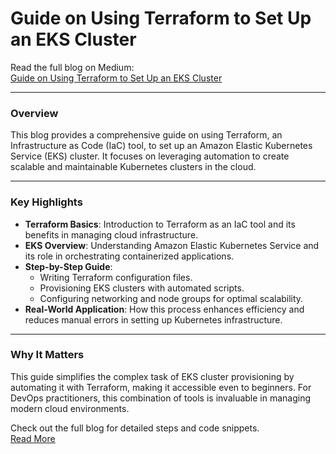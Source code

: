 # Guide on Using Terraform to Set Up an EKS Cluster

Read the full blog on Medium:  
[Guide on Using Terraform to Set Up an EKS Cluster](https://medium.com/@larceus5/guide-on-using-terraform-to-set-up-an-eks-cluster-ad3099468f7a)

---

### **Overview**
This blog provides a comprehensive guide on using Terraform, an Infrastructure as Code (IaC) tool, to set up an Amazon Elastic Kubernetes Service (EKS) cluster. It focuses on leveraging automation to create scalable and maintainable Kubernetes clusters in the cloud.

---

### **Key Highlights**
- **Terraform Basics**: Introduction to Terraform as an IaC tool and its benefits in managing cloud infrastructure.
- **EKS Overview**: Understanding Amazon Elastic Kubernetes Service and its role in orchestrating containerized applications.
- **Step-by-Step Guide**:
  - Writing Terraform configuration files.
  - Provisioning EKS clusters with automated scripts.
  - Configuring networking and node groups for optimal scalability.
- **Real-World Application**: How this process enhances efficiency and reduces manual errors in setting up Kubernetes infrastructure.

---

### **Why It Matters**
This guide simplifies the complex task of EKS cluster provisioning by automating it with Terraform, making it accessible even to beginners. For DevOps practitioners, this combination of tools is invaluable in managing modern cloud environments.

Check out the full blog for detailed steps and code snippets.  
[Read More](https://medium.com/@larceus5/guide-on-using-terraform-to-set-up-an-eks-cluster-ad3099468f7a)
